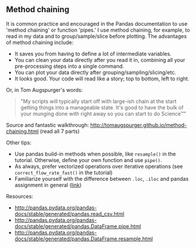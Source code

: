 ## Method chaining
It is common practice and encouraged in the Pandas documentation to use 'method chaining' or function 'pipes.' I use method chaining, for example, to read in my data and to group/sample/slice before plotting. The advantages of method chaining include:
- It saves you from having to define a lot of intermediate variables.
- You can clean your data directly after you read it in, combining all your pre-processing steps into a single command.
- You can plot your data directly after grouping/sampling/slicing/etc.
- It looks good. Your code will read like a story; top to bottom, left to right.

Or, in Tom Augspurger's words:

> "My scripts will typically start off with large-ish chain at the start getting things into a manageable state. It's good to have the bulk of your munging done with right away so you can start to do Science™"

Source and fantastic walkthrough: http://tomaugspurger.github.io/method-chaining.html (read all 7 parts)

Other tips:
- Use pandas build-in methods when possible, like `resample()` in the tutorial. Otherwise, define your own function and use `pipe()`.
- As always, prefer vectorized operations over iterative operations (see `correct_flow_rate_fast()` in the tutorial)
- Familiarize yourself with the difference between `.loc`, `.iloc` and pandas assignment in general ([link](http://tomaugspurger.github.io/modern-1.html))

Resources:
- http://pandas.pydata.org/pandas-docs/stable/generated/pandas.read_csv.html
- http://pandas.pydata.org/pandas-docs/stable/generated/pandas.DataFrame.pipe.html
- http://pandas.pydata.org/pandas-docs/stable/generated/pandas.DataFrame.resample.html
